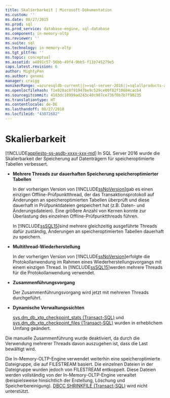 ```yaml
---
title: Skalierbarkeit | Microsoft-Dokumentation
ms.custom: ''
ms.date: 08/27/2015
ms.prod: sql
ms.prod_service: database-engine, sql-database
ms.component: in-memory-oltp
ms.reviewer: ''
ms.suite: sql
ms.technology: in-memory-oltp
ms.tgt_pltfrm: ''
ms.topic: conceptual
ms.assetid: a4891c57-56bb-49f4-9bb5-f11b745279e5
caps.latest.revision: 6
author: MightyPen
ms.author: genemi
manager: craigg
monikerRange: =azuresqldb-current||>=sql-server-2016||=sqlallproducts-allversions||>=sql-server-linux-2017||=azuresqldb-mi-current
ms.openlocfilehash: f1e928ac8f91947be9c529ce00f82f10684cacb4
ms.sourcegitcommit: 4183dc18999ad243c40c907ce736f0b7b7f98235
ms.translationtype: HT
ms.contentlocale: de-DE
ms.lasthandoff: 08/27/2018
ms.locfileid: "43072682"
---
```

# <a name="scalability"></a>Skalierbarkeit
[!INCLUDE[appliesto-ss-asdb-xxxx-xxx-md](../../includes/appliesto-ss-asdb-xxxx-xxx-md.md)]
  In SQL Server 2016 wurde die Skalierbarkeit der Speicherung auf Datenträgern für speicheroptimierte Tabellen verbessert.  
  
-   **Mehrere Threads zur dauerhaften Speicherung speicheroptimierter Tabellen**  
  
     In der vorherigen Version von [!INCLUDE[ssNoVersion](../../includes/ssnoversion-md.md)]gab es einen einzigen Offline-Prüfpunktthread, der das Transaktionsprotokoll auf Änderungen an speicheroptimierten Tabellen überprüft und diese dauerhaft in Prüfpunktdateien gespeichert hat (z.B. Daten- und Änderungsdateien). Eine größere Anzahl von Kernen konnte zur Überlastung des einzelnen Offline-Prüfpunktthreads führen.  
  
     In [!INCLUDE[ssSQL15](../../includes/sssql15-md.md)]sind mehrere gleichzeitig ausgeführte Threads dafür zuständig, Änderungen an speicheroptimierten Tabellen dauerhaft zu speichern.  
  
-   **Multithread-Wiederherstellung**  
  
     In der vorherigen Version von [!INCLUDE[ssNoVersion](../../includes/ssnoversion-md.md)]erfolgte die Protokollanwendung im Rahmen eines Wiederherstellungsvorgangs mit einem einzigen Thread. In [!INCLUDE[ssSQL15](../../includes/sssql15-md.md)]werden mehrere Threads für die Protokollanwendung verwendet.  
  
-   **Zusammenführungsvorgang**  
  
     Der Zusammenführungsvorgang wird jetzt mit mehreren Threads durchgeführt.  
  
-   **Dynamische Verwaltungssichten**  
  
     [sys.dm_db_xtp_checkpoint_stats &#40;Transact-SQL&#41;](../../relational-databases/system-dynamic-management-views/sys-dm-db-xtp-checkpoint-stats-transact-sql.md) und [sys.dm_db_xtp_checkpoint_files &#40;Transact-SQL&#41;](../../relational-databases/system-dynamic-management-views/sys-dm-db-xtp-checkpoint-files-transact-sql.md) wurden in erheblichem Umfang geändert.  
  
 Die manuelle Zusammenführung wurde deaktiviert, da durch die Verwendung mehrerer Threads davon auszugehen ist, dass die Last bewältigt wird.  
  
 Die In-Memory-OLTP-Engine verwendet weiterhin eine speicheroptimierte Dateigruppe, die auf FILESTREAM basiert. Die einzelnen Dateien in der Dateigruppe wurden jedoch von FILESTREAM entkoppelt. Diese Dateien werden vollständig von der In-Memory-OLTP-Engine verwaltet (beispielsweise hinsichtlich der Erstellung, Löschung und Speicherbereinigung). [DBCC SHRINKFILE &#40;Transact-SQL&#41;](../../t-sql/database-console-commands/dbcc-shrinkfile-transact-sql.md) wird nicht unterstützt.  
  
  

